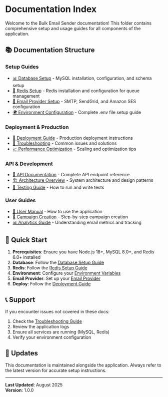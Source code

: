 # Documentation Index

Welcome to the Bulk Email Sender documentation! This folder contains comprehensive setup and usage guides for all components of the application.

## 📚 Documentation Structure

### Setup Guides
- [📊 Database Setup](./database-setup.md) - MySQL installation, configuration, and schema setup
- [🚀 Redis Setup](./redis-setup.md) - Redis installation and configuration for queue management
- [📧 Email Provider Setup](./email-provider-setup.md) - SMTP, SendGrid, and Amazon SES configuration
- [🌍 Environment Configuration](./environment-setup.md) - Complete .env file setup guide

### Deployment & Production
- [🚀 Deployment Guide](./deployment.md) - Production deployment instructions
- [🔧 Troubleshooting](./troubleshooting.md) - Common issues and solutions
- [📈 Performance Optimization](./performance.md) - Scaling and optimization tips

### API & Development
- [🔌 API Documentation](./api-reference.md) - Complete API endpoint reference
- [🏗️ Architecture Overview](./architecture.md) - System architecture and design patterns
- [🧪 Testing Guide](./testing.md) - How to run and write tests

### User Guides
- [👤 User Manual](./user-guide.md) - How to use the application
- [📝 Campaign Creation](./campaign-guide.md) - Step-by-step campaign creation
- [📊 Analytics Guide](./analytics.md) - Understanding email metrics and tracking

## 🚀 Quick Start

1. **Prerequisites**: Ensure you have Node.js 18+, MySQL 8.0+, and Redis 6.0+ installed
2. **Database**: Follow the [Database Setup Guide](./database-setup.md)
3. **Redis**: Follow the [Redis Setup Guide](./redis-setup.md)
4. **Environment**: Configure your [Environment Variables](./environment-setup.md)
5. **Email Provider**: Set up your [Email Provider](./email-provider-setup.md)
6. **Deploy**: Follow the [Deployment Guide](./deployment.md)

## 📞 Support

If you encounter issues not covered in these docs:

1. Check the [Troubleshooting Guide](./troubleshooting.md)
2. Review the application logs
3. Ensure all services are running (MySQL, Redis)
4. Verify your environment configuration

## 🔄 Updates

This documentation is maintained alongside the application. Always refer to the latest version for accurate setup instructions.

---

**Last Updated**: August 2025  
**Version**: 1.0.0